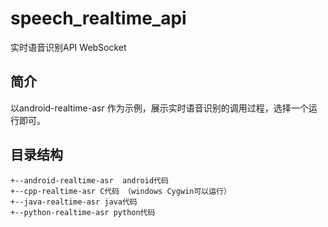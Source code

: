 # speech_realtime_api
实时语音识别API WebSocket

## 简介

以android-realtime-asr 作为示例，展示实时语音识别的调用过程，选择一个运行即可。

## 目录结构

```
+--android-realtime-asr  android代码
+--cpp-realtime-asr C代码 （windows Cygwin可以运行）
+--java-realtime-asr java代码 
+--python-realtime-asr python代码 

```

